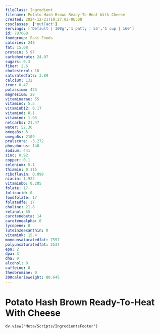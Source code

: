 ```yaml
---
fileClass: Ingredient
filename: Potato Hash Brown Ready-To-Heat With Cheese
created: 2024-12-21T19:27:02-06:00
cssclasses: ['nutFact']
servings: ['Default | 100g','1 patty | 55','1 cup | 160']
id: 787088
foodgroup: Fast Foods
calories: 248
fat: 15.08
protein: 5.97
carbohydrate: 24.07
sugars: 0.3
fiber: 2.6
cholesterol: 16
saturatedfats: 3.89
calcium: 132
iron: 0.47
potassium: 423
magnesium: 28
vitaminarae: 55
vitaminc: 5.5
vitaminb12: 0.17
vitamind: 0.1
vitamine: 1.93
netcarbs: 21.47
water: 52.36
omega3s: 5
omega6s: 2109
pralscore: -3.272
phosphorus: 140
sodium: 441
zinc: 0.92
copper: 0.1
selenium: 5.1
thiamin: 0.115
riboflavin: 0.098
niacin: 1.922
vitaminb6: 0.205
folate: 17
folicacid: 0
foodfolate: 17
folatedfe: 17
choline: 21.8
retinol: 55
carotenebeta: 14
carotenealpha: 0
lycopene: 0
luteinzeaxanthin: 0
vitamink: 15.4
monounsaturatedfat: 7557
polyunsaturatedfat: 2537
epa: 2
dpa: 3
dha: 0
alcohol: 0
caffeine: 0
theobromine: 0
200calorieweight: 80.645
---
```


# Potato Hash Brown Ready-To-Heat With Cheese

```dataviewjs
dv.view("Meta/Scripts/IngredientsFooter")
```
